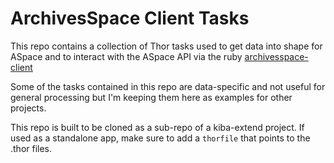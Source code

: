ArchivesSpace Client Tasks
==========================

This repo contains a collection of Thor tasks used to get data into shape for ASpace and to interact with the ASpace API via the ruby [archivesspace-client](https://github.com/lyrasis/archivesspace-client)

Some of the tasks contained in this repo are data-specific and not useful for general processing but I'm keeping them here as examples for other projects.

This repo is built to be cloned as a sub-repo of a kiba-extend project. If used as a standalone app, make sure to add a `thorfile` that points to the .thor files.
